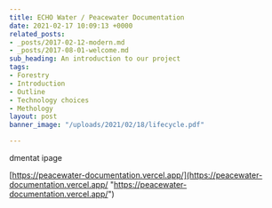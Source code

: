 ```yaml
---
title: ECHO Water / Peacewater Documentation
date: 2021-02-17 10:09:13 +0000
related_posts:
- _posts/2017-02-12-modern.md
- _posts/2017-08-01-welcome.md
sub_heading: An introduction to our project
tags:
- Forestry
- Introduction
- Outline
- Technology choices
- Methology
layout: post
banner_image: "/uploads/2021/02/18/lifecycle.pdf"

---
```

dmentat ipage

[https://peacewater-documentation.vercel.app/](https://peacewater-documentation.vercel.app/ "https://peacewater-documentation.vercel.app/")